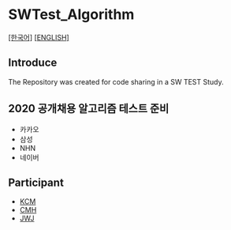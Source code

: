 # SWTest_Algorithm

<!-- URL 넣는 방법 : [내용](URL) -->
[[한국어]](https://github.com/Chanmi-Kim/SWTest_Algorithm/blob/master/README.ko.md)
[[ENGLISH]](https://github.com/Chanmi-Kim/SWTest_Algorithm/blob/master/README.md)

## Introduce

The Repository was created for code sharing in a SW TEST Study.<br>

## 2020 공개채용 알고리즘 테스트 준비
- 카카오
- 삼성
- NHN
- 네이버

## Participant
- [KCM](https://github.com/Chanmi-Kim) <br>
- [CMH](https://github.com/chans08) <br>
- [JWJ](https://github.com/woojoovove) <br>
